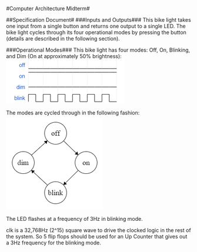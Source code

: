#Computer Architecture Midterm#

##Specification Document#
###Inputs and Outputs###
This bike light takes one input from a single button and returns one output to a single LED. The bike light cycles through its four operational modes by pressing the button (details are described in the following section).

###Operational Modes###
This bike light has four modes: Off, On, Blinking, and Dim (On at approximately 50% brightness):
![four modes: Off, On, Blinking, and Dim](https://github.com/SelinaWang/CompArchFA15/blob/master/HW/Midterm/waveforms.png)

The modes are cycled through in the following fashion:
![Cycling through the four modes](https://github.com/SelinaWang/CompArchFA15/blob/master/HW/Midterm/FSM.PNG)

The LED flashes at a frequency of 3Hz in blinking mode.


clk is a 32,768Hz (2^15) square wave to drive the clocked logic in the rest of the system. So 5 flip flops should be used for an Up Counter that gives out a 3Hz frequency for the blinking mode.

